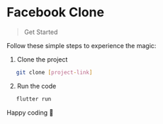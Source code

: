 # Facebook Clone

> Get Started

Follow these simple steps to experience the magic:

1. Clone the project
```bash
   git clone [project-link]
```
2. Run the code
```bash
   flutter run
```

Happy coding 🚀

